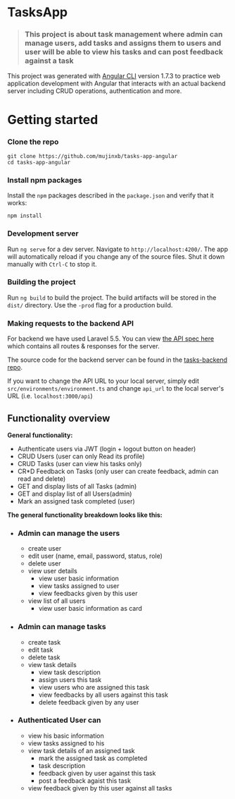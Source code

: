 


# TasksApp
> ### This project is about task management where admin can manage users, add tasks and assigns them to users and user will be able to view his tasks and can post feedback against a task

This project was generated with [Angular CLI](https://github.com/angular/angular-cli) version 1.7.3 to practice web  application development with Angular that interacts with an actual backend server including CRUD operations, authentication and more.

# Getting started

### Clone the repo

```shell
git clone https://github.com/mujinxb/tasks-app-angular
cd tasks-app-angular
```

### Install npm packages

Install the `npm` packages described in the `package.json` and verify that it works:

```shell
npm install
```
### Development server  
Run `ng serve` for a dev server. Navigate to `http://localhost:4200/`. The app will automatically reload if you change any of the source files. Shut it down manually with `Ctrl-C` to stop it.

### Building the project
Run `ng build` to build the project. The build artifacts will be stored in the `dist/` directory. Use the `-prod` flag for a production build.

### Making requests to the backend API

For backend we have used Laravel 5.5. You can view [the API spec here](https://github.com/mujinxb/tasks-backend/blob/master/api-readme.md) which contains all routes & responses for the server.

The source code for the backend server can be found in the [tasks-backend repo](https://github.com/mujinxb/tasks-backend).

If you want to change the API URL to your local server, simply edit `src/environments/environment.ts` and change `api_url` to the local server's URL (i.e. `localhost:3000/api`)

## Functionality overview

**General functionality:**

- Authenticate users via JWT (login + logout button on header)
- CRUD Users (user can only Read its profile)
- CRUD Tasks (user can view his tasks only)
- CR*D Feedback on Tasks (only user can create feedback, admin can read and delete)
- GET and display lists of all Tasks (admin)
- GET and display list of all Users(admin)
- Mark an assigned task completed (user)

**The general functionality breakdown looks like this:**

- ### Admin can manage the users
    - create user
    - edit user (name, email, password, status, role)
    - delete user
    - view user details
        - view user basic information
        - view tasks assigned to user
        - view feedbacks given by this user
    - view list of all users
        - view user basic information as card

- ### Admin can manage tasks
    - create task
    - edit task
    - delete task
    - view task details
        - view task description
        - assign users this task
        - view users who are assigned this task
        - view feedbacks by all users against this task
        - delete feedback given by any user
          
- ### Authenticated User can 
    - view his basic information 
    - view tasks assigned to his
    - view task details of an assigned task
        - mark the assigned task as completed
        - task description
        - feedback given by  user against this task
        - post a feedback agaist this task
    - view feedback given by this user against all tasks

